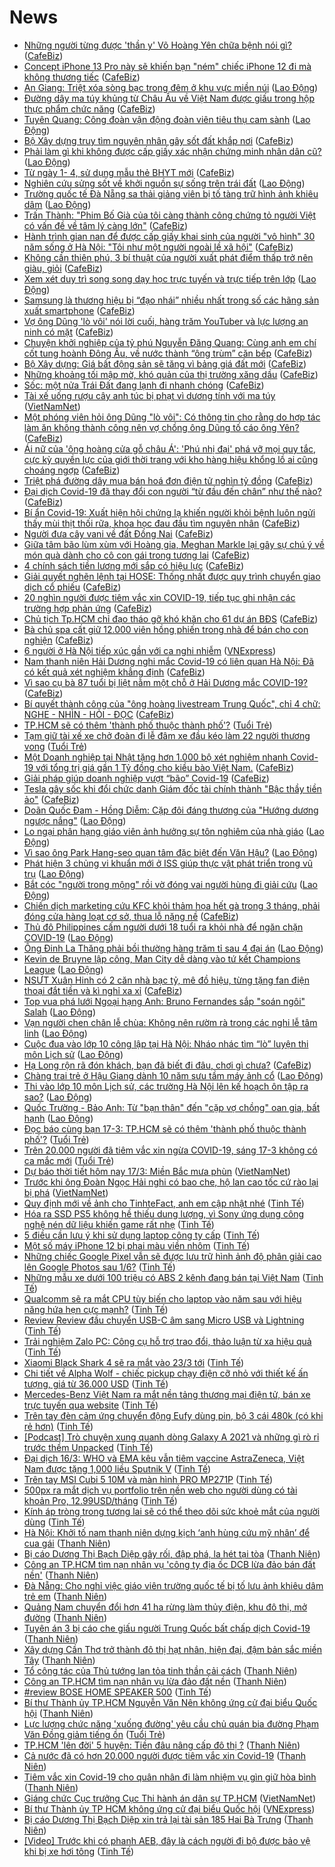 # News

- [Những người từng được 'thần y' Võ Hoàng Yên chữa bệnh nói gì?](https://cafebiz.vn/nhung-nguoi-tung-duoc-than-y-vo-hoang-yen-chua-benh-noi-gi-20210317091231051.chn) ([CafeBiz](https://cafebiz.vn))
- [Concept iPhone 13 Pro này sẽ khiến bạn "ném" chiếc iPhone 12 đi mà không thương tiếc](https://cafebiz.vn/concept-iphone-13-pro-nay-se-khien-ban-nem-chiec-iphone-12-di-ma-khong-thuong-tiec-20210317094257293.chn) ([CafeBiz](https://cafebiz.vn))
- [An Giang: Triệt xóa sòng bạc trong đêm ở khu vực miền núi](https://laodong.vn/phap-luat/an-giang-triet-xoa-song-bac-trong-dem-o-khu-vuc-mien-nui-889910.ldo) ([Lao Động](https://laodong.vn))
- [Đường dây ma túy khủng từ Châu Âu về Việt Nam được giấu trong hộp thực phẩm chức năng](https://cafebiz.vn/duong-day-ma-tuy-khung-tu-chau-au-ve-viet-nam-duoc-giau-trong-hop-thuc-pham-chuc-nang-20210317093926872.chn) ([CafeBiz](https://cafebiz.vn))
- [Tuyên Quang: Công đoàn vận động đoàn viên tiêu thụ cam sành](https://laodong.vn/ldld-tuyen-quang/tuyen-quang-cong-doan-van-dong-doan-vien-tieu-thu-cam-sanh-889920.ldo) ([Lao Động](https://laodong.vn))
- [Bộ Xây dựng truy tìm nguyên nhân gây sốt đất khắp nơi](https://cafebiz.vn/bo-xay-dung-truy-tim-nguyen-nhan-gay-sot-dat-khap-noi-2021031709331323.chn) ([CafeBiz](https://cafebiz.vn))
- [Phải làm gì khi không được cấp giấy xác nhận chứng minh nhân dân cũ?](https://laodong.vn/ban-doc/phai-lam-gi-khi-khong-duoc-cap-giay-xac-nhan-chung-minh-nhan-dan-cu-889891.ldo) ([Lao Động](https://laodong.vn))
- [Từ ngày 1- 4, sử dụng mẫu thẻ BHYT mới](https://cafebiz.vn/tu-ngay-1-4-su-dung-mau-the-bhyt-moi-20210317090224546.chn) ([CafeBiz](https://cafebiz.vn))
- [Nghiên cứu sửng sốt về khởi nguồn sự sống trên trái đất](https://laodong.vn/the-gioi/nghien-cuu-sung-sot-ve-khoi-nguon-su-song-tren-trai-dat-889899.ldo) ([Lao Động](https://laodong.vn))
- [Trường quốc tế Đà Nẵng sa thải giảng viên bị tố tàng trữ hình ảnh khiêu dâm](https://laodong.vn/ban-doc/truong-quoc-te-da-nang-sa-thai-giang-vien-bi-to-tang-tru-hinh-anh-khieu-dam-889890.ldo) ([Lao Động](https://laodong.vn))
- [Trấn Thành: "Phim Bố Già của tôi càng thành công chứng tỏ người Việt có vấn đề về tâm lý càng lớn"](https://cafebiz.vn/tran-thanh-phim-bo-gia-cua-toi-cang-thanh-cong-chung-to-nguoi-viet-co-van-de-ve-tam-ly-cang-lon-20210317091945026.chn) ([CafeBiz](https://cafebiz.vn))
- [Hành trình gian nan để được cấp giấy khai sinh của người "vô hình" 30 năm sống ở Hà Nội: "Tôi như một người ngoài lề xã hội"](https://cafebiz.vn/hanh-trinh-gian-nan-de-duoc-cap-giay-khai-sinh-cua-nguoi-vo-hinh-30-nam-song-o-ha-noi-toi-nhu-mot-nguoi-ngoai-le-xa-hoi-20210317091821449.chn) ([CafeBiz](https://cafebiz.vn))
- [Không cần thiên phú, 3 bí thuật của người xuất phát điểm thấp trở nên giàu, giỏi](https://cafebiz.vn/khong-can-thien-phu-3-bi-thuat-cua-nguoi-xuat-phat-diem-thap-tro-nen-giau-gioi-20210316202505529.chn) ([CafeBiz](https://cafebiz.vn))
- [Xem xét duy trì song song dạy học trực tuyến và trực tiếp trên lớp](https://laodong.vn/video/xem-xet-duy-tri-song-song-day-hoc-truc-tuyen-va-truc-tiep-tren-lop-889720.ldo) ([Lao Động](https://laodong.vn))
- [Samsung là thương hiệu bị “đạo nhái” nhiều nhất trong số các hãng sản xuất smartphone](https://cafebiz.vn/samsung-la-thuong-hieu-bi-dao-nhai-nhieu-nhat-trong-so-cac-hang-san-xuat-smartphone-20210317090534631.chn) ([CafeBiz](https://cafebiz.vn))
- [Vợ ông Dũng 'lò vôi' nói lời cuối, hàng trăm YouTuber và lực lượng an ninh có mặt](https://cafebiz.vn/vo-ong-dung-lo-voi-noi-loi-cuoi-hang-tram-youtuber-va-luc-luong-an-ninh-co-mat-20210317090025156.chn) ([CafeBiz](https://cafebiz.vn))
- [Chuyện khởi nghiệp của tỷ phú Nguyễn Đăng Quang: Cùng anh em chí cốt tung hoành Đông Âu, về nước thành “ông trùm” căn bếp](https://cafebiz.vn/chuyen-khoi-nghiep-cua-ty-phu-nguyen-dang-quang-cung-anh-em-chi-cot-tung-hoanh-dong-au-ve-nuoc-thanh-ong-trum-can-bep-20210313090504409.chn) ([CafeBiz](https://cafebiz.vn))
- [Bộ Xây dựng: Giá bất động sản sẽ tăng vì bảng giá đất mới](https://cafebiz.vn/bo-xay-dung-gia-bat-dong-san-se-tang-vi-bang-gia-dat-moi-20210317085952186.chn) ([CafeBiz](https://cafebiz.vn))
- [Những khoảng tối mập mờ, khó quản của thị trường xăng dầu](https://cafebiz.vn/nhung-khoang-toi-map-mo-kho-quan-cua-thi-truong-xang-dau-20210317085835302.chn) ([CafeBiz](https://cafebiz.vn))
- [Sốc: một nửa Trái Đất đang lạnh đi nhanh chóng](https://cafebiz.vn/soc-mot-nua-trai-dat-dang-lanh-di-nhanh-chong-20210317085724237.chn) ([CafeBiz](https://cafebiz.vn))
- [Tài xế uống rượu cây anh túc bị phạt vì dương tính với ma túy](http://vietnamnet.vn/vn/thoi-su/an-toan-giao-thong/tai-xe-uong-ruou-cay-anh-tuc-bi-phat-vi-duong-tinh-voi-ma-tuy-720152.html) ([VietNamNet](https://vietnamnet.vn))
- [Một phóng viên hỏi ông Dũng "lò vôi": Có thông tin cho rằng do hợp tác làm ăn không thành công nên vợ chồng ông Dũng tố cáo ông Yên?](https://cafebiz.vn/mot-phong-vien-hoi-ong-dung-lo-voi-co-thong-tin-cho-rang-do-hop-tac-lam-an-khong-thanh-cong-nen-vo-chong-ong-dung-to-cao-ong-yen-20210317085547422.chn) ([CafeBiz](https://cafebiz.vn))
- [Ái nữ của 'ông hoàng cửa gỗ châu Á': 'Phú nhị đại' phá vỡ mọi quy tắc, cực kỳ quyền lực của giới thời trang với kho hàng hiệu khổng lồ ai cũng choáng ngợp](https://cafebiz.vn/ai-nu-cua-ong-hoang-cua-go-chau-a-phu-nhi-dai-pha-vo-moi-quy-tac-cuc-ky-quyen-luc-cua-gioi-thoi-trang-voi-kho-hang-hieu-khong-lo-ai-cung-choang-ngop-20210317085316736.chn) ([CafeBiz](https://cafebiz.vn))
- [Triệt phá đường dây mua bán hoá đơn điện tử nghìn tỷ đồng](https://cafebiz.vn/triet-pha-duong-day-mua-ban-hoa-don-dien-tu-nghin-ty-dong-2021031708543811.chn) ([CafeBiz](https://cafebiz.vn))
- [Đại dịch Covid-19 đã thay đổi con người “từ đầu đến chân” như thế nào?](https://cafebiz.vn/dai-dich-covid-19-da-thay-doi-con-nguoi-tu-dau-den-chan-nhu-the-nao-20210317085409352.chn) ([CafeBiz](https://cafebiz.vn))
- [Bí ẩn Covid-19: Xuất hiện hội chứng lạ khiến người khỏi bệnh luôn ngửi thấy mùi thịt thối rữa, khoa học đau đầu tìm nguyên nhân](https://cafebiz.vn/bi-an-covid-19-xuat-hien-hoi-chung-la-khien-nguoi-khoi-benh-luon-ngui-thay-mui-thit-thoi-rua-khoa-hoc-dau-dau-tim-nguyen-nhan-20210317084901332.chn) ([CafeBiz](https://cafebiz.vn))
- [Người đưa cây vani về đất Ðồng Nai](https://cafebiz.vn/nguoi-dua-cay-vani-ve-dat-ong-nai-20210317084736019.chn) ([CafeBiz](https://cafebiz.vn))
- [Giữa tâm bão lùm xùm với Hoàng gia, Meghan Markle lại gây sự chú ý về món quà dành cho cô con gái trong tương lai](https://cafebiz.vn/giua-tam-bao-lum-xum-voi-hoang-gia-meghan-markle-lai-gay-su-chu-y-ve-mon-qua-danh-cho-co-con-gai-trong-tuong-lai-20210317084515299.chn) ([CafeBiz](https://cafebiz.vn))
- [4 chính sách tiền lương mới sắp có hiệu lực](https://cafebiz.vn/4-chinh-sach-tien-luong-moi-sap-co-hieu-luc-20210317084412986.chn) ([CafeBiz](https://cafebiz.vn))
- [Giải quyết nghẽn lệnh tại HOSE: Thống nhất được quy trình chuyển giao dịch cổ phiếu](https://cafebiz.vn/giai-quyet-nghen-lenh-tai-hose-thong-nhat-duoc-quy-trinh-chuyen-giao-dich-co-phieu-20210317084301412.chn) ([CafeBiz](https://cafebiz.vn))
- [20 nghìn người được tiêm vắc xin COVID-19, tiếp tục ghi nhận các trường hợp phản ứng](https://cafebiz.vn/20-nghin-nguoi-duoc-tiem-vac-xin-covid-19-tiep-tuc-ghi-nhan-cac-truong-hop-phan-ung-20210317084217481.chn) ([CafeBiz](https://cafebiz.vn))
- [Chủ tịch Tp.HCM chỉ đạo tháo gỡ khó khăn cho 61 dự án BĐS](https://cafebiz.vn/chu-tich-tphcm-chi-dao-thao-go-kho-khan-cho-61-du-an-bds-20210317084121187.chn) ([CafeBiz](https://cafebiz.vn))
- [Bà chủ spa cất giữ 12.000 viên hồng phiến trong nhà để bán cho con nghiện](https://cafebiz.vn/ba-chu-spa-cat-giu-12000-vien-hong-phien-trong-nha-de-ban-cho-con-nghien-2021031708393908.chn) ([CafeBiz](https://cafebiz.vn))
- [6 người ở Hà Nội tiếp xúc gần với ca nghi nhiễm](https://vnexpress.net/6-nguoi-o-ha-noi-tiep-xuc-gan-voi-ca-nghi-nhiem-4249561.html) ([VNExpress](https://vnexpress.net))
- [Nam thanh niên Hải Dương nghi mắc Covid-19 có liên quan Hà Nội: Đã có kết quả xét nghiệm khẳng định](https://cafebiz.vn/nam-thanh-nien-hai-duong-nghi-mac-covid-19-co-lien-quan-ha-noi-da-co-ket-qua-xet-nghiem-khang-dinh-2021031708350219.chn) ([CafeBiz](https://cafebiz.vn))
- [Vì sao cụ bà 87 tuổi bị liệt nằm một chỗ ở Hải Dương mắc COVID-19?](https://cafebiz.vn/vi-sao-cu-ba-87-tuoi-bi-liet-nam-mot-cho-o-hai-duong-mac-covid-19-20210317082639283.chn) ([CafeBiz](https://cafebiz.vn))
- [Bí quyết thành công của "ông hoàng livestream Trung Quốc", chỉ 4 chữ: NGHE - NHÌN - HỎI - ĐỌC](https://cafebiz.vn/bi-quyet-thanh-cong-cua-ong-hoang-livestream-trung-quoc-chi-4-chu-nghe-nhin-hoi-doc-20210316203113572.chn) ([CafeBiz](https://cafebiz.vn))
- [TP.HCM sẽ có thêm 'thành phố thuộc thành phố'?](https://tuoitre.vn/tp-hcm-se-co-them-thanh-pho-thuoc-thanh-pho-20210317075206665.htm) ([Tuổi Trẻ](https://tuoitre.vn))
- [Tạm giữ tài xế xe chở đoàn đi lễ đâm xe đầu kéo làm 22 người thương vong](https://tuoitre.vn/tam-giu-tai-xe-xe-cho-doan-di-le-den-dam-xe-dau-keo-lam-22-nguoi-thuong-vong-20210317074757396.htm) ([Tuổi Trẻ](https://tuoitre.vn))
- [Một Doanh nghiệp tại Nhật tặng hơn 1.000 bộ xét nghiệm nhanh Covid-19 với tổng trị giá gần 1 Tỷ đồng cho kiều bào Việt Nam.](https://cafebiz.vn/mot-doanh-nghiep-tai-nhat-tang-hon-1000-bo-xet-nghiem-nhanh-covid-19-voi-tong-tri-gia-gan-1-ty-dong-cho-kieu-bao-viet-nam-20210316185944269.chn) ([CafeBiz](https://cafebiz.vn))
- [Giải pháp giúp doanh nghiệp vượt “bão” Covid-19](https://cafebiz.vn/giai-phap-giup-doanh-nghiep-vuot-bao-covid-19-20210316171042367.chn) ([CafeBiz](https://cafebiz.vn))
- [Tesla gây sốc khi đổi chức danh Giám đốc tài chính thành "Bậc thầy tiền ảo"](https://cafebiz.vn/tesla-gay-soc-khi-doi-chuc-danh-giam-doc-tai-chinh-thanh-bac-thay-tien-ao-20210316134112336.chn) ([CafeBiz](https://cafebiz.vn))
- [Doãn Quốc Đam - Hồng Diễm: Cặp đôi đáng thương của &quot;Hướng dương ngược nắng&quot;](https://laodong.vn/photo/doan-quoc-dam-hong-diem-cap-doi-dang-thuong-cua-huong-duong-nguoc-nang-889658.ldo) ([Lao Động](https://laodong.vn))
- [Lo ngại phân hạng giáo viên ảnh hưởng sự tôn nghiêm của nhà giáo](https://laodong.vn/ban-doc/lo-ngai-phan-hang-giao-vien-anh-huong-su-ton-nghiem-cua-nha-giao-889458.ldo) ([Lao Động](https://laodong.vn))
- [Vì sao ông Park Hang-seo quan tâm đặc biệt đến Văn Hậu?](https://laodong.vn/bong-da/vi-sao-ong-park-hang-seo-quan-tam-dac-biet-den-van-hau-889754.ldo) ([Lao Động](https://laodong.vn))
- [Phát hiện 3 chủng vi khuẩn mới ở ISS giúp thực vật phát triển trong vũ trụ](https://laodong.vn/the-gioi/phat-hien-3-chung-vi-khuan-moi-o-iss-giup-thuc-vat-phat-trien-trong-vu-tru-889885.ldo) ([Lao Động](https://laodong.vn))
- [Bắt cóc &quot;người trong mộng&quot; rồi vờ đóng vai người hùng đi giải cứu](https://laodong.vn/phap-luat/bat-coc-nguoi-trong-mong-roi-vo-dong-vai-nguoi-hung-di-giai-cuu-889875.ldo) ([Lao Động](https://laodong.vn))
- [Chiến dịch marketing cứu KFC khỏi thảm họa hết gà trong 3 tháng, phải đóng cửa hàng loạt cơ sở, thua lỗ nặng nề](https://cafebiz.vn/chien-dich-marketing-cuu-kfc-khoi-tham-hoa-het-ga-trong-3-thang-phai-dong-cua-hang-loat-co-so-thua-lo-nang-ne-20210316151339902.chn) ([CafeBiz](https://cafebiz.vn))
- [Thủ đô Philippines cấm người dưới 18 tuổi ra khỏi nhà để ngăn chặn COVID-19](https://laodong.vn/the-gioi/thu-do-philippines-cam-nguoi-duoi-18-tuoi-ra-khoi-nha-de-ngan-chan-covid-19-889886.ldo) ([Lao Động](https://laodong.vn))
- [Ông Đinh La Thăng phải bồi thường hàng trăm tỉ sau 4 đại án](https://laodong.vn/phap-luat/ong-dinh-la-thang-phai-boi-thuong-hang-tram-ti-sau-4-dai-an-889878.ldo) ([Lao Động](https://laodong.vn))
- [Kevin de Bruyne lập công, Man City dễ dàng vào tứ kết Champions League](https://laodong.vn/bong-da-quoc-te/kevin-de-bruyne-lap-cong-man-city-de-dang-vao-tu-ket-champions-league-889882.ldo) ([Lao Động](https://laodong.vn))
- [NSƯT Xuân Hinh có 2 căn nhà bạc tỷ, mê đồ hiệu, từng tặng fan điện thoại đắt tiền và kì nghỉ xa xỉ](https://cafebiz.vn/nsut-xuan-hinh-co-2-can-nha-bac-ty-me-do-hieu-tung-tang-fan-dien-thoai-dat-tien-va-ki-nghi-xa-xi-20210316173759508.chn) ([CafeBiz](https://cafebiz.vn))
- [Top vua phá lưới Ngoại hạng Anh: Bruno Fernandes sắp &quot;soán ngôi&quot; Salah](https://laodong.vn/photo/top-vua-pha-luoi-ngoai-hang-anh-bruno-fernandes-sap-soan-ngoi-salah-889864.ldo) ([Lao Động](https://laodong.vn))
- [Vạn người chen chân lễ chùa: Không nên rườm rà trong các nghi lễ tâm linh](https://laodong.vn/video/van-nguoi-chen-chan-le-chua-khong-nen-ruom-ra-trong-cac-nghi-le-tam-linh-889828.ldo) ([Lao Động](https://laodong.vn))
- [Cuộc đua vào lớp 10 công lập tại Hà Nội: Nháo nhác tìm “lò” luyện thi môn Lịch sử](https://laodong.vn/xa-hoi/cuoc-dua-vao-lop-10-cong-lap-tai-ha-noi-nhao-nhac-tim-lo-luyen-thi-mon-lich-su-889824.ldo) ([Lao Động](https://laodong.vn))
- [Hạ Long rộn rã đón khách, bạn đã biết đi đâu, chơi gì chưa?](https://cafebiz.vn/ha-long-ron-ra-don-khach-ban-da-biet-di-dau-choi-gi-chua-20210317090018341.chn) ([CafeBiz](https://cafebiz.vn))
- [Chàng trai trẻ ở Hậu Giang dành 10 năm sưu tầm máy ảnh cổ](https://laodong.vn/video/chang-trai-tre-o-hau-giang-danh-10-nam-suu-tam-may-anh-co-887695.ldo) ([Lao Động](https://laodong.vn))
- [Thi vào lớp 10 môn Lịch sử, các trường Hà Nội lên kế hoạch ôn tập ra sao?](https://laodong.vn/video/thi-vao-lop-10-mon-lich-su-cac-truong-ha-noi-len-ke-hoach-on-tap-ra-sao-889359.ldo) ([Lao Động](https://laodong.vn))
- [Quốc Trường - Bảo Anh: Từ &quot;bạn thân&quot; đến &quot;cặp vợ chồng&quot; oan gia, bất hạnh](https://laodong.vn/photo/quoc-truong-bao-anh-tu-ban-than-den-cap-vo-chong-oan-gia-bat-hanh-889844.ldo) ([Lao Động](https://laodong.vn))
- [Đọc báo cùng bạn 17-3: TP.HCM sẽ có thêm 'thành phố thuộc thành phố'?](https://tuoitre.vn/doc-bao-cung-ban-17-3-tp-hcm-se-co-them-thanh-pho-thuoc-thanh-pho-20210317045327773.htm) ([Tuổi Trẻ](https://tuoitre.vn))
- [Trên 20.000 người đã tiêm vắc xin ngừa COVID-19, sáng 17-3 không có ca mắc mới](https://tuoitre.vn/tren-20-000-nguoi-da-tiem-vac-xin-ngua-covid-19-sang-17-3-khong-co-ca-mac-moi-20210317061543497.htm) ([Tuổi Trẻ](https://tuoitre.vn))
- [Dự báo thời tiết hôm nay 17/3: Miền Bắc mưa phùn](http://vietnamnet.vn/vn/thoi-su/du-bao-thoi-tiet-hom-nay-17-3-mien-bac-mua-phun-720053.html) ([VietNamNet](https://vietnamnet.vn))
- [Trước khi ông Đoàn Ngọc Hải nghi có bao che, hộ lan cao tốc cứ rào lại bị phá](http://vietnamnet.vn/vn/thoi-su/an-toan-giao-thong/truoc-khi-ong-doan-ngoc-hai-nghi-co-bao-che-ho-lan-cao-toc-cu-rao-lai-bi-pha-720084.html) ([VietNamNet](https://vietnamnet.vn))
- [Quy định mới về ảnh cho TinhteFact, anh em cập nhật nhé](https://tinhte.vn/thread/quy-dinh-moi-ve-anh-cho-tinhtefact-anh-em-cap-nhat-nhe.3294335/) ([Tinh Tế](https://tinhte.vn))
- [Hóa ra SSD PS5 không hề thiếu dung lượng, vì Sony ứng dụng công nghệ nén dữ liệu khiến game rất nhẹ](https://tinhte.vn/thread/hoa-ra-ssd-ps5-khong-he-thieu-dung-luong-vi-sony-ung-dung-cong-nghe-nen-du-lieu-khien-game-rat-nhe.3294600/) ([Tinh Tế](https://tinhte.vn))
- [5 điều cần lưu ý khi sử dụng laptop công ty cấp](https://tinhte.vn/thread/5-dieu-can-luu-y-khi-su-dung-laptop-cong-ty-cap.3292106/) ([Tinh Tế](https://tinhte.vn))
- [Một số máy iPhone 12 bị phai màu viền nhôm](https://tinhte.vn/thread/mot-so-may-iphone-12-bi-phai-mau-vien-nhom.3294029/) ([Tinh Tế](https://tinhte.vn))
- [Những chiếc Google Pixel vẫn sẽ được lưu trữ hình ảnh độ phân giải cao lên Google Photos sau 1/6?](https://tinhte.vn/thread/nhung-chiec-google-pixel-van-se-duoc-luu-tru-hinh-anh-do-phan-giai-cao-len-google-photos-sau-1-6.3294198/) ([Tinh Tế](https://tinhte.vn))
- [Những mẫu xe dưới 100 triệu có ABS 2 kênh đang bán tại Việt Nam](https://tinhte.vn/thread/nhung-mau-xe-duoi-100-trieu-co-abs-2-kenh-dang-ban-tai-viet-nam.3293642/) ([Tinh Tế](https://tinhte.vn))
- [Qualcomm sẽ ra mắt CPU tùy biến cho laptop vào năm sau với hiệu năng hứa hẹn cực mạnh?](https://tinhte.vn/thread/qualcomm-se-ra-mat-cpu-tuy-bien-cho-laptop-vao-nam-sau-voi-hieu-nang-hua-hen-cuc-manh.3294392/) ([Tinh Tế](https://tinhte.vn))
- [Review Review đầu chuyển USB-C âm sang Micro USB và Lightning](https://tinhte.vn/thread/review-review-dau-chuyen-usb-c-am-sang-micro-usb-va-lightning.3294231/) ([Tinh Tế](https://tinhte.vn))
- [Trải nghiệm Zalo PC: Công cụ hỗ trợ trao đổi, thảo luận từ xa hiệu quả](https://tinhte.vn/thread/trai-nghiem-zalo-pc-cong-cu-ho-tro-trao-doi-thao-luan-tu-xa-hieu-qua.3283182/) ([Tinh Tế](https://tinhte.vn))
- [Xiaomi Black Shark 4 sẽ ra mắt vào 23/3 tới](https://tinhte.vn/thread/xiaomi-black-shark-4-se-ra-mat-vao-23-3-toi.3294303/) ([Tinh Tế](https://tinhte.vn))
- [Chi tiết về Alpha Wolf - chiếc pickup chạy điện cỡ nhỏ với thiết kế ấn tượng, giá từ 36.000 USD](https://tinhte.vn/thread/chi-tiet-ve-alpha-wolf-chiec-pickup-chay-dien-co-nho-voi-thiet-ke-an-tuong-gia-tu-36-000-usd.3294165/) ([Tinh Tế](https://tinhte.vn))
- [Mercedes-Benz Việt Nam ra mắt nền tảng thương mại điện tử, bán xe trực tuyến qua website](https://tinhte.vn/thread/mercedes-benz-viet-nam-ra-mat-nen-tang-thuong-mai-dien-tu-ban-xe-truc-tuyen-qua-website.3294323/) ([Tinh Tế](https://tinhte.vn))
- [Trên tay đèn cảm ứng chuyển động Eufy dùng pin, bộ 3 cái 480k (có khi rẻ hơn)](https://tinhte.vn/thread/tren-tay-den-cam-ung-chuyen-dong-eufy-dung-pin-bo-3-cai-480k-co-khi-re-hon.3293807/) ([Tinh Tế](https://tinhte.vn))
- [[Podcast] Trò chuyện xung quanh dòng Galaxy A 2021 và những gì rò rỉ trước thềm Unpacked](https://tinhte.vn/thread/podcast-tro-chuyen-xung-quanh-dong-galaxy-a-2021-va-nhung-gi-ro-ri-truoc-them-unpacked.3294445/) ([Tinh Tế](https://tinhte.vn))
- [Đại dịch 16/3: WHO và EMA kêu vẫn tiêm vaccine AstraZeneca, Việt Nam được tặng 1,000 liều Sputnik V](https://tinhte.vn/thread/dai-dich-16-3-who-va-ema-keu-van-tiem-vaccine-astrazeneca-viet-nam-duoc-tang-1-000-lieu-sputnik-v.3294254/) ([Tinh Tế](https://tinhte.vn))
- [Trên tay MSI Cubi 5 10M và màn hình PRO MP271P](https://tinhte.vn/thread/tren-tay-msi-cubi-5-10m-va-man-hinh-pro-mp271p.3290500/) ([Tinh Tế](https://tinhte.vn))
- [500px ra mắt dịch vụ portfolio trên nền web cho người dùng có tài khoản Pro, 12.99USD/tháng](https://tinhte.vn/thread/500px-ra-mat-dich-vu-portfolio-tren-nen-web-cho-nguoi-dung-co-tai-khoan-pro-12-99usd-thang.3293977/) ([Tinh Tế](https://tinhte.vn))
- [Kính áp tròng trong tương lai sẽ có thể theo dõi sức khoẻ mắt của người dùng](https://tinhte.vn/thread/kinh-ap-trong-trong-tuong-lai-se-co-the-theo-doi-suc-khoe-mat-cua-nguoi-dung.3294247/) ([Tinh Tế](https://tinhte.vn))
- [Hà Nội: Khởi tố nam thanh niên dựng kịch ‘anh hùng cứu mỹ nhân’ để cua gái](https://thanhnien.vn/thoi-su/ha-noi-khoi-to-nam-thanh-nien-dung-kich-anh-hung-cuu-my-nhan-de-cua-gai-1355163.html) ([Thanh Niên](https://thanhnien.vn))
- [Bị cáo Dương Thị Bạch Diệp gây rối, đập phá, la hét tại tòa](https://thanhnien.vn/thoi-su/bi-cao-duong-thi-bach-diep-gay-roi-tai-toa-1355203.html) ([Thanh Niên](https://thanhnien.vn))
- [Công an TP.HCM tìm nạn nhân vụ 'công ty địa ốc DCB lừa đảo bán đất nền'](https://thanhnien.vn/thoi-su/cong-an-tphcm-tim-nan-nhan-vu-cong-ty-dia-oc-dcb-lua-dao-ban-dat-nen-1355170.html) ([Thanh Niên](https://thanhnien.vn))
- [Đà Nẵng: Cho nghỉ việc giáo viên trường quốc tế bị tố lưu ảnh khiêu dâm trẻ em](https://thanhnien.vn/thoi-su/da-nang-cho-nghi-viec-giao-vien-truong-quoc-te-bi-to-luu-anh-khieu-dam-tre-em-1355172.html) ([Thanh Niên](https://thanhnien.vn))
- [Quảng Nam chuyển đổi hơn 41 ha rừng làm thủy điện, khu đô thị, mở đường](https://thanhnien.vn/thoi-su/quang-nam-chuyen-doi-hon-41-ha-rung-lam-thuy-dien-khu-do-thi-mo-duong-1355080.html) ([Thanh Niên](https://thanhnien.vn))
- [Tuyên án 3 bị cáo che giấu người Trung Quốc bất chấp dịch Covid-19](https://thanhnien.vn/thoi-su/tuyen-an-3-bi-cao-che-giau-nguoi-trung-quoc-bat-chap-dich-covid-19-1355118.html) ([Thanh Niên](https://thanhnien.vn))
- [Xây dựng Cần Thơ trở thành đô thị hạt nhân, hiện đại, đậm bản sắc miền Tây](https://thanhnien.vn/thoi-su/xay-dung-can-tho-tro-thanh-do-thi-hat-nhan-hien-dai-dam-ban-sac-mien-tay-1355099.html) ([Thanh Niên](https://thanhnien.vn))
- [Tổ công tác của Thủ tướng lan tỏa tinh thần cải cách](https://thanhnien.vn/thoi-su/to-cong-tac-cua-thu-tuong-lan-toa-tinh-than-cai-cach-1355098.html) ([Thanh Niên](https://thanhnien.vn))
- [Công an TP.HCM tìm nạn nhân vụ lừa đảo đất nền](https://thanhnien.vn/thoi-su/cong-an-tphcm-tim-nan-nhan-vu-lua-dao-dat-nen-1355122.html) ([Thanh Niên](https://thanhnien.vn))
- [#review BOSE HOME SPEAKER 500](https://tinhte.vn/thread/review-bose-home-speaker-500.3294030/) ([Tinh Tế](https://tinhte.vn))
- [Bí thư Thành ủy TP.HCM Nguyễn Văn Nên không ứng cử đại biểu Quốc hội](https://thanhnien.vn/thoi-su/bi-thu-thanh-uy-tphcm-nguyen-van-nen-khong-ung-cu-dai-bieu-quoc-hoi-1355125.html) ([Thanh Niên](https://thanhnien.vn))
- [Lực lượng chức năng 'xuống đường' yêu cầu chủ quán bia đường Phạm Văn Đồng giảm tiếng ồn](https://tuoitre.vn/luc-luong-chuc-nang-xuong-duong-yeu-cau-chu-quan-bia-duong-pham-van-dong-giam-tieng-on-20210316234431627.htm) ([Tuổi Trẻ](https://tuoitre.vn))
- [TP.HCM 'lên đời' 5 huyện: Tiền đâu nâng cấp đô thị ?](https://thanhnien.vn/thoi-su/tphcm-len-doi-5-huyen-tien-dau-nang-cap-do-thi-1355096.html) ([Thanh Niên](https://thanhnien.vn))
- [Cả nước đã có hơn 20.000 người được tiêm vắc xin Covid-19](https://thanhnien.vn/thoi-su/ca-nuoc-da-co-hon-20000-nguoi-duoc-tiem-vac-xin-covid-19-1355145.html) ([Thanh Niên](https://thanhnien.vn))
- [Tiêm vắc xin Covid-19 cho quân nhân đi làm nhiệm vụ gìn giữ hòa bình](https://thanhnien.vn/thoi-su/tiem-vac-xin-covid-19-cho-quan-nhan-di-lam-nhiem-vu-gin-giu-hoa-binh-1355110.html) ([Thanh Niên](https://thanhnien.vn))
- [Giáng chức Cục trưởng Cục Thi hành án dân sự TP.HCM](http://vietnamnet.vn/vn/thoi-su/giang-chuc-cuc-truong-cuc-thi-hanh-an-dan-su-tp-hcm-720123.html) ([VietNamNet](https://vietnamnet.vn))
- [Bí thư Thành ủy TP HCM không ứng cử đại biểu Quốc hội](https://vnexpress.net/bi-thu-thanh-uy-tp-hcm-khong-ung-cu-dai-bieu-quoc-hoi-4249488.html) ([VNExpress](https://vnexpress.net))
- [Bị cáo Dương Thị Bạch Diệp xin trả lại tài sản 185 Hai Bà Trưng](https://thanhnien.vn/thoi-su/bi-cao-duong-thi-bach-diep-xin-tra-lai-tai-san-185-hai-ba-trung-1355075.html) ([Thanh Niên](https://thanhnien.vn))
- [[Video] Trước khi có phanh AEB, đây là cách người đi bộ được bảo vệ khi bị xe hơi tông](https://tinhte.vn/thread/video-truoc-khi-co-phanh-aeb-day-la-cach-nguoi-di-bo-duoc-bao-ve-khi-bi-xe-hoi-tong.3294489/) ([Tinh Tế](https://tinhte.vn))
